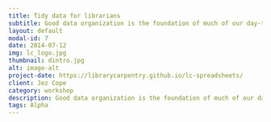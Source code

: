 ```yaml
---
title: Tidy data for librarians
subtitle: Good data organization is the foundation of much of our day-to-day work in libraries.
layout: default
modal-id: 7
date: 2014-07-12
img: lc_logo.jpg
thumbnail: dintro.jpg
alt: image-alt
project-date: https://librarycarpentry.github.io/lc-spreadsheets/
client: Jez Cope
category: workshop
description: Good data organization is the foundation of much of our day-to-day work in libraries. Most librarians have data or do data entry in spreadsheets.
tags: Alpha
---
```

